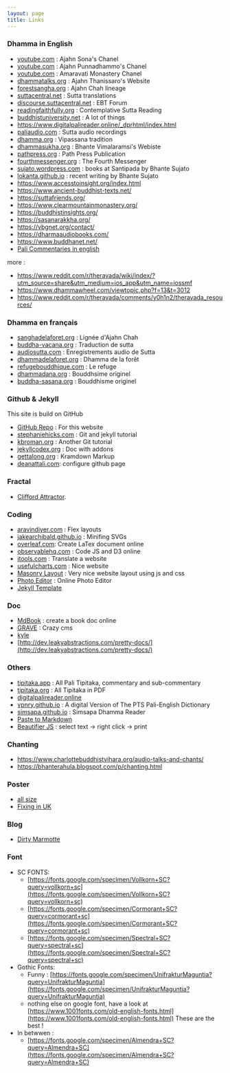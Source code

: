 ```yaml
---
layout: page
title: Links 
---
```


### Dhamma in English

- [youtube.com](https://www.youtube.com/channel/UCCRXOn6Tsrgm9gJR4z3qLZA) : Ajahn Sona's Chanel
- [youtube.com](https://www.youtube.com/c/AjahnPunnadhammo) : Ajahn Punnadhammo's Chanel
- [youtube.com](https://www.youtube.com/channel/UCsgmmAelfZ2kfXZ08xlHpDw) : Amaravati Monastery Chanel
- [dhammatalks.org](http://www.dhammatalks.org) : Ajahn Thanissaro's Website
- [forestsangha.org](http://www.forestsangha.org) : Ajahn Chah lineage
- [suttacentral.net](http://www.suttacentral.net) : Sutta translations
- [discourse.suttacentral.net](https://discourse.suttacentral.net/) : EBT Forum
- [readingfaithfully.org](https://readingfaithfully.org/) : Contemplative Sutta Reading
- [buddhistuniversity.net](https://buddhistuniversity.net/) : A lot of things
- https://www.digitalpalireader.online/_dprhtml/index.html
- [paliaudio.com](http://www.paliaudio.com) : Sutta audio recordings
- [dhamma.org](http://www.dhamma.org) : Vipassana tradition
- [dhammasukha.org](http://www.dhammasukha.org) : Bhante Vimalaramsi's Webiste
- [pathpress.org](https://pathpress.org/) : Path Press Publication
- [fourthmessenger.org](https://www.fourthmessenger.org/) : The Fourth Messenger
- [sujato.wordpress.com](https://sujato.wordpress.com/2012/10/03/my-books-at-santipada/) : books at Santipada by Bhante Sujato
- [lokanta.github.io](https://lokanta.github.io/writings/) : recent writing by Bhante Sujato
- https://www.accesstoinsight.org/index.html
- https://www.ancient-buddhist-texts.net/
- https://suttafriends.org/
- https://www.clearmountainmonastery.org/
- https://buddhistinsights.org/
- https://sasanarakkha.org/
- https://vbgnet.org/contact/
- https://dharmaaudiobooks.com/
- https://www.buddhanet.net/
- [Pali Commentaries in english](https://archive.org/details/PaliCommentariesCollection/00%20Vinaya%20Commentary%2C%20Samantapasadika%2C%20Shan-Chien-P%27i-P%27o-Sha%2C%20Sanghabhadra%27s%20Chinese%20Samantapasadika%20%28tr.%20by%20Prof.%20P.V.%20Bapat%20and%20Prof.%20A.%20Hirakawa%29%20%28652p%29/page/472/mode/2up)

more : 
- https://www.reddit.com/r/theravada/wiki/index/?utm_source=share&utm_medium=ios_app&utm_name=iossmf
- https://www.dhammawheel.com/viewtopic.php?f=13&t=3012
- https://www.reddit.com/r/theravada/comments/y0h1n2/theravada_resources/

### Dhamma en français

- [sanghadelaforet.org](http://www.sanghadelaforet.org) : Lignée d'Ajahn Chah
- [buddha-vacana.org](http://www.buddha-vacana.org/fr/) : Traduction de sutta
- [audiosutta.com](http://www.audiosutta.com) : Enregistrements audio de Sutta
- [dhammadelaforet.org](http://www.dhammadelaforet.org) : Dhamma de la forêt
- [refugebouddhique.com](http://www.refugebouddhique.com/) : Le refuge
- [dhammadana.org](http://www.dhammadana.org) : Bouddhsime originel
- [buddha-sasana.org](http://buddha-sasana.org/) : Bouddhisme originel

### Github & Jekyll

This site is build on GitHub

- [GitHub Repo](https://github.com/fractalcitta/fractalcitta.github.io) : For this website
- [stephaniehicks.com](http://www.stephaniehicks.com/githubPages_tutorial/pages/githubpages-jekyll.html) : Git and jekyll tutorial
- [kbroman.org](https://kbroman.org/github_tutorial/pages/init.html) : Another Git tutorial
- [jekyllcodex.org](https://jekyllcodex.org/) : Doc with addons
- [gettalong.org](https://kramdown.gettalong.org/quickref.html) : Kramdown Markup
- [deanattali.com](https://deanattali.com/blog/multiple-github-pages-domains/#step2): configure github page

### Fractal

- [Clifford Attractor](https://observablehq.com/@mbostock/clifford-attractor-iii?collection=@observablehq/webgl).

### Coding

- [aravindiyer.com](https://www.aravindiyer.com/posts/equal-height-image-gallery) : Flex layouts
- [jakearchibald.github.io](https://jakearchibald.github.io/svgomg/) : Minifing SVGs
- [overleaf.com](https://fr.overleaf.com/): Create LaTex document online
- [observablehq.com](https://observablehq.com/) : Code JS and D3 online
- [itools.com](http://itools.com/tool/google-translate-web-page-translator) : Translate a website
- [usefulcharts.com](https://usefulcharts.com/) : Nice website
- [Masonry Layout](https://masonry.desandro.com/) : Very nice website layout using js and css
- [Photo Editor](https://pixlr.com/) : Online Photo Editor
- [Jekyll Template](https://chrisbobbe.github.io/jekyll-theme-prologue/)

### Doc

- [MdBook](https://rust-lang.github.io/mdBook/index.html) : create a book doc online
- [GRAVE](https://learn.getgrav.org/17) : Crazy cms
- [kyle](https://github.com/kylelobo/The-Documentation-Compendium)
- [http://dev.leakyabstractions.com/pretty-docs/](http://dev.leakyabstractions.com/pretty-docs/)

### Others

- [tipitaka.app](https://tipitaka.app/) : All Pali Tipitaka, commentary and sub-commentary
- [tipitaka.org](https://tipitaka.org/pdf/romn/) : All Tipitaka in PDF 
- [digitalpalireader.online](https://www.digitalpalireader.online/_dprhtml/index.html)
- [vpnry.github.io](https://vpnry.github.io/ptsped/) : A digital Version of The PTS Pali-English Dictionary
- [simsapa.github.io](vpnry.github.io) : Simsapa Dhamma Reader
- [Paste to Markdown](https://euangoddard.github.io/clipboard2markdown/) 
- [Beautifier JS](https://beautifier.io/) : select text -> right click -> print

### Chanting

- https://www.charlottebuddhistvihara.org/audio-talks-and-chants/
- https://bhanterahula.blogspot.com/p/chanting.html

### Poster

- [all size](https://www.bannerworld.co.uk/product/a0-satin-poster-printing/)
- [Fixing in UK](https://www.hfe-signs.co.uk/accessories-fixings.php)

### Blog

- [Dirty Marmotte](http://dirtymarmotte.net/)

### Font

- SC FONTS:
  - [https://fonts.google.com/specimen/Vollkorn+SC?query=vollkorn+sc](https://fonts.google.com/specimen/Vollkorn+SC?query=vollkorn+sc)
  - [https://fonts.google.com/specimen/Cormorant+SC?query=cormorant+sc](https://fonts.google.com/specimen/Cormorant+SC?query=cormorant+sc)
  - [https://fonts.google.com/specimen/Spectral+SC?query=spectral+sc](https://fonts.google.com/specimen/Spectral+SC?query=spectral+sc)
- Gothic Fonts: 
  - Funny : [https://fonts.google.com/specimen/UnifrakturMaguntia?query=UnifrakturMaguntia](https://fonts.google.com/specimen/UnifrakturMaguntia?query=UnifrakturMaguntia)
  - nothing else on google font, have a look at [https://www.1001fonts.com/old-english-fonts.html](https://www.1001fonts.com/old-english-fonts.html) These are the best !
- In betwwen : 
  - [https://fonts.google.com/specimen/Almendra+SC?query=Almendra+SC](https://fonts.google.com/specimen/Almendra+SC?query=Almendra+SC)


